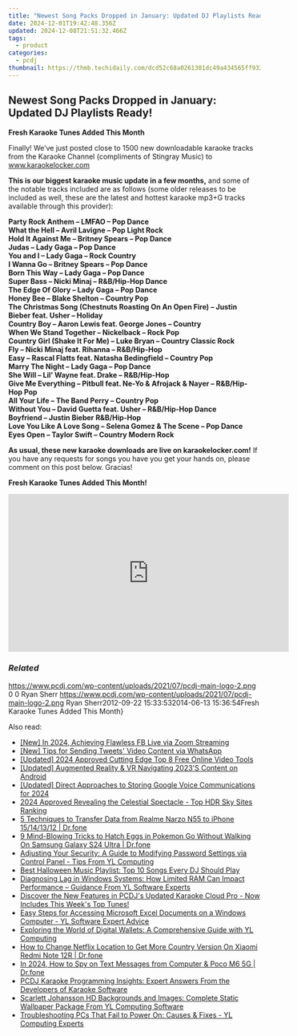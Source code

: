 ```yaml
---
title: "Newest Song Packs Dropped in January: Updated DJ Playlists Ready!"
date: 2024-12-01T19:42:48.356Z
updated: 2024-12-08T21:51:32.466Z
tags:
  - product
categories:
  - pcdj
thumbnail: https://thmb.techidaily.com/dcd52c68a0261301dc49a434565ff933798115ab3a2be4caf338af3c874b626b.jpg
---
```


## Newest Song Packs Dropped in January: Updated DJ Playlists Ready!

**Fresh Karaoke Tunes Added This Month**

Finally! We’ve just posted close to 1500 new downloadable karaoke tracks from the Karaoke Channel (compliments of Stingray Music) to www.karaokelocker.com

**This is our biggest karaoke music update in a few months,** and some of the notable tracks included are as follows (some older releases to be included as well, these are the latest and hottest karaoke mp3+G tracks available through this provider):

**Party Rock Anthem – LMFAO – Pop Dance**  
 **What the Hell – Avril Lavigne – Pop Light Rock**  
 **Hold It Against Me – Britney Spears – Pop Dance**  
 **Judas – Lady Gaga – Pop Dance**  
 **You and I – Lady Gaga – Rock Country**  
 **I Wanna Go – Britney Spears – Pop Dance**  
 **Born This Way – Lady Gaga – Pop Dance**  
 **Super Bass – Nicki Minaj – R&B/Hip-Hop Dance**  
 **The Edge Of Glory – Lady Gaga – Pop Dance**  
 **Honey Bee – Blake Shelton – Country Pop**  
 **The Christmas Song (Chestnuts Roasting On An Open Fire) – Justin Bieber feat. Usher – Holiday**  
 **Country Boy – Aaron Lewis feat. George Jones – Country**  
 **When We Stand Together – Nickelback – Rock Pop**  
 **Country Girl (Shake It For Me) – Luke Bryan – Country Classic Rock**  
 **Fly – Nicki Minaj feat. Rihanna – R&B/Hip-Hop**  
 **Easy – Rascal Flatts feat. Natasha Bedingfield – Country Pop**  
 **Marry The Night – Lady Gaga – Pop Dance**  
 **She Will – Lil’ Wayne feat. Drake – R&B/Hip-Hop**  
 **Give Me Everything – Pitbull feat. Ne-Yo & Afrojack & Nayer – R&B/Hip-Hop Pop**  
 **All Your Life – The Band Perry – Country Pop**  
 **Without You – David Guetta feat. Usher – R&B/Hip-Hop Dance**  
 **Boyfriend – Justin Bieber R&B/Hip-Hop**  
 **Love You Like A Love Song – Selena Gomez & The Scene – Pop Dance**  
 **Eyes Open – Taylor Swift – Country Modern Rock**

**As usual, these new karaoke downloads are live on karaokelocker.com!** If you have any requests for songs you have you get your hands on, please comment on this post below. Gracias!

**Fresh Karaoke Tunes Added This Month!**

<!-- affiliate ads begin -->
<iframe width="560" height="315" src="https://www.youtube.com/embed/_dOmuXhsV6Y?si=aT6vgPbDx4ajjvdr" title="YouTube video player" frameborder="0" allow="accelerometer; autoplay; clipboard-write; encrypted-media; gyroscope; picture-in-picture; web-share" referrerpolicy="strict-origin-when-cross-origin" allowfullscreen></iframe>
<!-- affiliate ads end -->

### _Related_

https://www.pcdj.com/wp-content/uploads/2021/07/pcdj-main-logo-2.png 0 0 Ryan Sherr https://www.pcdj.com/wp-content/uploads/2021/07/pcdj-main-logo-2.png Ryan Sherr2012-09-22 15:33:532014-06-13 15:36:54Fresh Karaoke Tunes Added This Month}

<ins class="adsbygoogle"
     style="display:block"
     data-ad-format="autorelaxed"
     data-ad-client="ca-pub-7571918770474297"
     data-ad-slot="1223367746"></ins>

<ins class="adsbygoogle"
     style="display:block"
     data-ad-client="ca-pub-7571918770474297"
     data-ad-slot="8358498916"
     data-ad-format="auto"
     data-full-width-responsive="true"></ins>

<span class="atpl-alsoreadstyle">Also read:</span>
<div><ul>
<li><a href="https://article-knowledge.techidaily.com/new-in-2024-achieving-flawless-fb-live-via-zoom-streaming/"><u>[New] In 2024, Achieving Flawless FB Live via Zoom Streaming</u></a></li>
<li><a href="https://twitter-videos.techidaily.com/new-tips-for-sending-tweets-video-content-via-whatsapp/"><u>[New] Tips for Sending Tweets' Video Content via WhatsApp</u></a></li>
<li><a href="https://facebook-video-footage.techidaily.com/updated-2024-approved-cutting-edge-top-8-free-online-video-tools/"><u>[Updated] 2024 Approved Cutting Edge Top 8 Free Online Video Tools</u></a></li>
<li><a href="https://extra-lessons.techidaily.com/updated-augmented-reality-and-vr-navigating-2023s-content-on-android/"><u>[Updated] Augmented Reality & VR Navigating 2023'S Content on Android</u></a></li>
<li><a href="https://screen-recording.techidaily.com/updated-direct-approaches-to-storing-google-voice-communications-for-2024/"><u>[Updated] Direct Approaches to Storing Google Voice Communications for 2024</u></a></li>
<li><a href="https://fox-helps.techidaily.com/2024-approved-revealing-the-celestial-spectacle-top-hdr-sky-sites-ranking/"><u>2024 Approved Revealing the Celestial Spectacle - Top HDR Sky Sites Ranking</u></a></li>
<li><a href="https://blog-min.techidaily.com/5-techniques-to-transfer-data-from-realme-narzo-n55-to-iphone-15141312-drfone-by-drfone-transfer-from-android-transfer-from-android/"><u>5 Techniques to Transfer Data from Realme Narzo N55 to iPhone 15/14/13/12 | Dr.fone</u></a></li>
<li><a href="https://change-location.techidaily.com/9-mind-blowing-tricks-to-hatch-eggs-in-pokemon-go-without-walking-on-samsung-galaxy-s24-ultra-drfone-by-drfone-virtual-android/"><u>9 Mind-Blowing Tricks to Hatch Eggs in Pokemon Go Without Walking On Samsung Galaxy S24 Ultra | Dr.fone</u></a></li>
<li><a href="https://win-updates.techidaily.com/adjusting-your-security-a-guide-to-modifying-password-settings-via-control-panel-tips-from-yl-computing/"><u>Adjusting Your Security: A Guide to Modifying Password Settings via Control Panel - Tips From YL Computing</u></a></li>
<li><a href="https://win-updates.techidaily.com/best-halloween-music-playlist-top-10-songs-every-dj-should-play/"><u>Best Halloween Music Playlist: Top 10 Songs Every DJ Should Play</u></a></li>
<li><a href="https://win-updates.techidaily.com/diagnosing-lag-in-windows-systems-how-limited-ram-can-impact-performance-guidance-from-yl-software-experts/"><u>Diagnosing Lag in Windows Systems: How Limited RAM Can Impact Performance – Guidance From YL Software Experts</u></a></li>
<li><a href="https://win-updates.techidaily.com/discover-the-new-features-in-pcdjs-updated-karaoke-cloud-pro-now-includes-this-weeks-top-tunes/"><u>Discover the New Features in PCDJ's Updated Karaoke Cloud Pro - Now Includes This Week's Top Tunes!</u></a></li>
<li><a href="https://win-updates.techidaily.com/easy-steps-for-accessing-microsoft-excel-documents-on-a-windows-computer-yl-software-expert-advice/"><u>Easy Steps for Accessing Microsoft Excel Documents on a Windows Computer - YL Software Expert Advice</u></a></li>
<li><a href="https://win-updates.techidaily.com/exploring-the-world-of-digital-wallets-a-comprehensive-guide-with-yl-computing/"><u>Exploring the World of Digital Wallets: A Comprehensive Guide with YL Computing</u></a></li>
<li><a href="https://fake-location.techidaily.com/how-to-change-netflix-location-to-get-more-country-version-on-xiaomi-redmi-note-12r-drfone-by-drfone-virtual-android/"><u>How to Change Netflix Location to Get More Country Version On Xiaomi Redmi Note 12R | Dr.fone</u></a></li>
<li><a href="https://android-location-track.techidaily.com/in-2024-how-to-spy-on-text-messages-from-computer-and-poco-m6-5g-drfone-by-drfone-virtual-android/"><u>In 2024, How to Spy on Text Messages from Computer & Poco M6 5G | Dr.fone</u></a></li>
<li><a href="https://win-updates.techidaily.com/pcdj-karaoke-programming-insights-expert-answers-from-the-developers-of-karaoke-software/"><u>PCDJ Karaoke Programming Insights: Expert Answers From the Developers of Karaoke Software</u></a></li>
<li><a href="https://win-updates.techidaily.com/scarlett-johansson-hd-backgrounds-and-images-complete-static-wallpaper-package-from-yl-computing-software/"><u>Scarlett Johansson HD Backgrounds and Images: Complete Static Wallpaper Package From YL Computing Software</u></a></li>
<li><a href="https://win-updates.techidaily.com/troubleshooting-pcs-that-fail-to-power-on-causes-and-fixes-yl-computing-experts/"><u>Troubleshooting PCs That Fail to Power On: Causes & Fixes - YL Computing Experts</u></a></li>
</ul></div>

